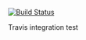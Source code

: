 [![Build Status](https://travis-ci.org/Yuri12358/TravisTest.svg?branch=master)](https://travis-ci.org/Yuri12358/TravisTest)

Travis integration test
